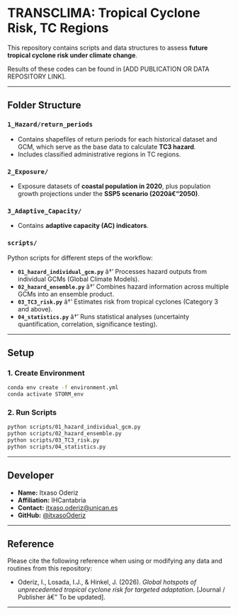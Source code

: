 # TRANSCLIMA: Tropical Cyclone Risk, TC Regions

This repository contains scripts and data structures to assess **future tropical cyclone risk under climate change**.  

Results of these codes can be found in [ADD PUBLICATION OR DATA REPOSITORY LINK].

---

## Folder Structure

### `1_Hazard/return_periods`
- Contains shapefiles of return periods for each historical dataset and GCM, which serve as the base data to calculate **TC3 hazard**.
- Includes classified administrative regions in TC regions.

### `2_Exposure/`
- Exposure datasets of **coastal population in 2020**, plus population growth projections under the **SSP5 scenario (2020â€“2050)**.

### `3_Adaptive_Capacity/`
- Contains **adaptive capacity (AC) indicators**.

### `scripts/`
Python scripts for different steps of the workflow:
- **`01_hazard_individual_gcm.py`** â†’ Processes hazard outputs from individual GCMs (Global Climate Models).  
- **`02_hazard_ensemble.py`** â†’ Combines hazard information across multiple GCMs into an ensemble product.  
- **`03_TC3_risk.py`** â†’ Estimates risk from tropical cyclones (Category 3 and above).  
- **`04_statistics.py`** â†’ Runs statistical analyses (uncertainty quantification, correlation, significance testing).  

---

## Setup

### 1. Create Environment
```bash
conda env create -f environment.yml
conda activate STORM_env
```

### 2. Run Scripts
```bash
python scripts/01_hazard_individual_gcm.py
python scripts/02_hazard_ensemble.py
python scripts/03_TC3_risk.py
python scripts/04_statistics.py
```

---

## Developer

- **Name:** Itxaso Oderiz  
- **Affiliation:** IHCantabria  
- **Contact:** itxaso.oderiz@unican.es  
- **GitHub:** [@itxasoOderiz](https://github.com/itxasoOderiz)  

---

## Reference

Please cite the following reference when using or modifying any data and routines from this repository:

- Oderiz, I., Losada, I.J., & Hinkel, J. (2026). *Global hotspots of unprecedented tropical cyclone risk for targeted adaptation*. [Journal / Publisher â€” To be updated].  

---


